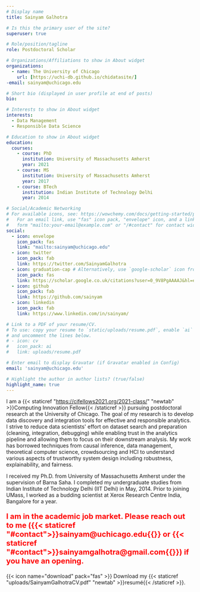 ```yaml
---
# Display name
title: Sainyam Galhotra

# Is this the primary user of the site?
superuser: true

# Role/position/tagline
role: Postdoctoral Scholar

# Organizations/Affiliations to show in About widget
organizations:
  - name: The University of Chicago
    url: [https://uchi-db.github.io/chidatasite/]
-email: sainyam@uchicago.edu

# Short bio (displayed in user profile at end of posts)
bio: 

# Interests to show in About widget
interests:
  - Data Management
  - Responsible Data Science

# Education to show in About widget
education:
  courses:
    - course: PhD 
      institution: University of Massachusetts Amherst
      year: 2021
    - course: MS
      institution: University of Massachusetts Amherst
      year: 2017
    - course: BTech
      institution: Indian Institute of Technology Delhi
      year: 2014

# Social/Academic Networking
# For available icons, see: https://wowchemy.com/docs/getting-started/page-builder/#icons
#   For an email link, use "fas" icon pack, "envelope" icon, and a link in the
#   form "mailto:your-email@example.com" or "/#contact" for contact widget.
social:
  - icon: envelope
    icon_pack: fas
    link: "mailto:sainyam@uchicago.edu" 
  - icon: twitter
    icon_pack: fab
    link: https://twitter.com/SainyamGalhotra
  - icon: graduation-cap # Alternatively, use `google-scholar` icon from `ai` icon pack
    icon_pack: fas
    link: https://scholar.google.co.uk/citations?user=0_9V8PgAAAAJ&hl=en
  - icon: github
    icon_pack: fab
    link: https://github.com/sainyam
  - icon: linkedin
    icon_pack: fab
    link: https://www.linkedin.com/in/sainyam/

# Link to a PDF of your resume/CV.
# To use: copy your resume to `static/uploads/resume.pdf`, enable `ai` icons in `params.toml`,
# and uncomment the lines below.
# - icon: cv
#   icon_pack: ai
#   link: uploads/resume.pdf

# Enter email to display Gravatar (if Gravatar enabled in Config)
email: 'sainyam@uchicago.edu'

# Highlight the author in author lists? (true/false)
highlight_name: true
---
```


I am a {{< staticref "https://cifellows2021.org/2021-class/" "newtab" >}}Computing Innovation Fellow{{< /staticref >}}  pursuing postdoctoral research at the University of Chicago. The goal of my research is to develop data discovery and integration tools for effective and responsible analytics. I strive to reduce data scientists' effort on dataset search and preparation (cleaning, integration, debugging) while enabling trust in the analytics pipeline and allowing them to focus on their downstream analysis. My work has borrowed techniques from causal inference, data management, theoretical computer science, crowdsourcing and HCI to understand various aspects of trustworthy system design including robustness, explainability, and fairness.

I received my Ph.D. from University of Massachusetts Amherst under the supervision of Barna Saha. I completed my undergraduate studies from Indian Institute of Technology Delhi (IIT Delhi) in May, 2014. Prior to joining UMass, I worked as a budding scientist at Xerox Research Centre India, Bangalore for a year.

<p style="font-size:20px; color:red; font-weight:bold;">
I am in the academic job market. Please reach out to me ({{< staticref "#contact">}}sainyam@uchicago.edu{{</staticref>}} or {{< staticref "#contact">}}sainyamgalhotra@gmail.com{{</staticref>}}) if you have an opening.</p>

{{< icon name="download" pack="fas" >}} Download my {{< staticref "uploads/SainyamGalhotraCV.pdf" "newtab" >}}resumé{{< /staticref >}}.
